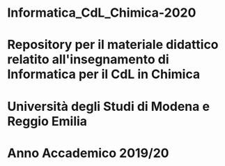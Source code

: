 # Informatica_CdL_Chimica-2020
# Repository per il materiale didattico relatito all'insegnamento di Informatica per il CdL in Chimica
# Università degli Studi di Modena e Reggio Emilia
# Anno Accademico 2019/20
